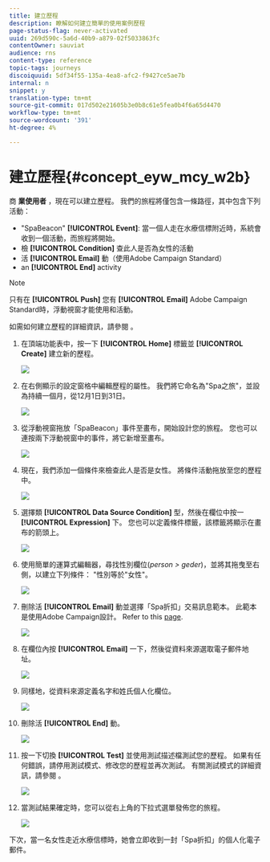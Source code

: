 ```yaml
---
title: 建立歷程
description: 瞭解如何建立簡單的使用案例歷程
page-status-flag: never-activated
uuid: 269d590c-5a6d-40b9-a879-02f5033863fc
contentOwner: sauviat
audience: rns
content-type: reference
topic-tags: journeys
discoiquuid: 5df34f55-135a-4ea8-afc2-f9427ce5ae7b
internal: n
snippet: y
translation-type: tm+mt
source-git-commit: 017d502e21605b3e0b8c61e5fea0b4f6a65d4470
workflow-type: tm+mt
source-wordcount: '391'
ht-degree: 4%

---
```



# 建立歷程{#concept_eyw_mcy_w2b}

商 **業使用者** ，現在可以建立歷程。 我們的旅程將僅包含一條路徑，其中包含下列活動：

* &quot;SpaBeacon&quot; **[!UICONTROL Event]**: 當一個人走在水療信標附近時，系統會收到一個活動，而旅程將開始。
* 檢 **[!UICONTROL Condition]** 查此人是否為女性的活動
* 活 **[!UICONTROL Email]** 動（使用Adobe Campaign Standard）
* an **[!UICONTROL End]** activity

>[!NOTE]
>
>只有在 **[!UICONTROL Push]** 您有 **[!UICONTROL Email]** Adobe Campaign Standard時，浮動視窗才能使用和活動。

如需如何建立歷程的詳細資訊，請參閱 [](../building-journeys/journey.md)。

1. 在頂端功能表中，按一下 **[!UICONTROL Home]** 標籤並 **[!UICONTROL Create]** 建立新的歷程。

   ![](../assets/journey31.png)

1. 在右側顯示的設定窗格中編輯歷程的屬性。 我們將它命名為&quot;Spa之旅&quot;，並設為持續一個月，從12月1日到31日。

   ![](../assets/journeyuc1_8.png)

1. 從浮動視窗拖放「SpaBeacon」事件至畫布，開始設計您的旅程。 您也可以連按兩下浮動視窗中的事件，將它新增至畫布。

   ![](../assets/journeyuc1_9.png)

1. 現在，我們添加一個條件來檢查此人是否是女性。 將條件活動拖放至您的歷程中。

   ![](../assets/journeyuc1_10.png)

1. 選擇類 **[!UICONTROL Data Source Condition]** 型，然後在欄位中按一 **[!UICONTROL Expression]** 下。 您也可以定義條件標籤，該標籤將顯示在畫布的箭頭上。

   ![](../assets/journeyuc1_11.png)

1. 使用簡單的運算式編輯器，尋找性別欄位(_person > geder_)，並將其拖曳至右側，以建立下列條件： &quot;性別等於&quot;女性&quot;。

   ![](../assets/journeyuc1_12.png)

1. 刪除活 **[!UICONTROL Email]** 動並選擇「Spa折扣」交易訊息範本。 此範本是使用Adobe Campaign設計。 Refer to this [page](https://docs.adobe.com/content/help/zh-Hant/campaign-standard/using/communication-channels/transactional-messaging/about-transactional-messaging.html).

   ![](../assets/journeyuc1_13.png)

1. 在欄位內按 **[!UICONTROL Email]** 一下，然後從資料來源選取電子郵件地址。

   ![](../assets/journeyuc1_14.png)

1. 同樣地，從資料來源定義名字和姓氏個人化欄位。

   ![](../assets/journeyuc1_15.png)

1. 刪除活 **[!UICONTROL End]** 動。

   ![](../assets/journeyuc1_17.png)

1. 按一下切換 **[!UICONTROL Test]** 並使用測試描述檔測試您的歷程。 如果有任何錯誤，請停用測試模式、修改您的歷程並再次測試。 有關測試模式的詳細資訊，請參閱 [](../building-journeys/testing-the-journey.md)。

   ![](../assets/journeyuc1_18bis.png)

1. 當測試結果確定時，您可以從右上角的下拉式選單發佈您的旅程。

   ![](../assets/journeyuc1_18.png)

下次，當一名女性走近水療信標時，她會立即收到一封「Spa折扣」的個人化電子郵件。
